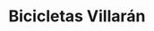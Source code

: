 ---
title: "Bicicletas Villarán"
url: /san-juan-de-miraflores/bicicletas-villaran/
shop: bicicleta
---